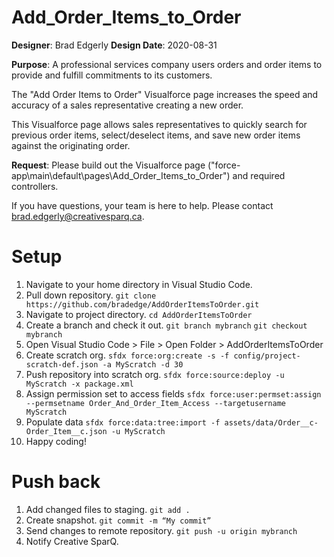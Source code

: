 # Add_Order_Items_to_Order

__Designer__: Brad Edgerly
__Design Date__: 2020-08-31

__Purpose__: 
A professional services company users orders and order items to provide and fulfill commitments to its customers. 

The "Add Order Items to Order" Visualforce page increases the speed and accuracy of a sales representative creating a new order.

This Visualforce page allows sales representatives to quickly search for previous order items, select/deselect items, and save new order items against the originating order.

__Request__:
Please build out the Visualforce page ("force-app\main\default\pages\Add_Order_Items_to_Order") and required controllers.

If you have questions, your team is here to help. Please contact brad.edgerly@creativesparq.ca.

# Setup 
1. Navigate to your home directory in Visual Studio Code.
2. Pull down repository.
`git clone https://github.com/bradedge/AddOrderItemsToOrder.git`
3. Navigate to project directory.
`cd AddOrderItemsToOrder`
4. Create a branch and check it out.
`git branch mybranch`
`git checkout mybranch`
5. Open Visual Studio Code > File > Open Folder > AddOrderItemsToOrder
6. Create scratch org.
`sfdx force:org:create -s -f config/project-scratch-def.json -a MyScratch -d 30`
7. Push repository into scratch org.
`sfdx force:source:deploy -u MyScratch -x package.xml`
8. Assign permission set to access fields
`sfdx force:user:permset:assign --permsetname Order_And_Order_Item_Access --targetusername MyScratch`
9. Populate data
`sfdx force:data:tree:import -f assets/data/Order__c-Order_Item__c.json -u MyScratch`
9. Happy coding!

# Push back

1. Add changed files to staging.
`git add .`
2. Create snapshot.
`git commit -m “My commit”`
3. Send changes to remote repository.
`git push -u origin mybranch`
4. Notify Creative SparQ.